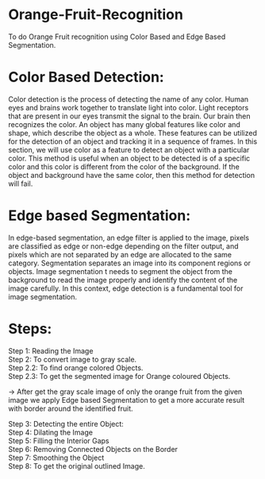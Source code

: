 # Orange-Fruit-Recognition
To do Orange Fruit recognition using Color Based and Edge Based Segmentation.

# Color Based Detection:
Color detection is the process of detecting the name of any color. Human eyes and brains work together to translate light into color. Light receptors that are present in our eyes transmit the signal to the brain. Our brain then recognizes the color. An object has many global features like color and shape, which describe the object as a whole. These
features can be utilized for the detection of an object and tracking it in a sequence of frames. In this section, we will use color as a feature to detect an object with a particular color. This method is useful when an object to be detected is of a specific color and this color is different from the color of the background. If the object and background have the same color, then this method for detection will fail.


# Edge based Segmentation:
In edge-based segmentation, an edge filter is applied to the image, pixels are classified as edge or
non-edge depending on the filter output, and pixels which are not separated by an edge are allocated
to the same category.
Segmentation separates an image into its component regions or objects. Image segmentation t needs
to segment the object from the background to read the image properly and identify the content of
the image carefully. In this context, edge detection is a fundamental tool for image segmentation.

# Steps:
Step 1: Reading the Image <br>
Step 2: To convert image to gray scale. <br>
  Step 2.2: To find orange colored Objects. <br>
  Step 2.3: To get the segmented image for Orange coloured Objects. <br>

-> After get the gray scale image of only the orange fruit from the given image we apply Edge based Segmentation to get a more accurate result with border around the identified      fruit.<br>

Step 3: Detecting the entire Object:<br>
Step 4: Dilating the Image<br>
Step 5: Filling the Interior Gaps <br>
Step 6: Removing Connected Objects on the Border <br>
Step 7: Smoothing the Object <br>
Step 8: To get the original outlined Image.<br>

